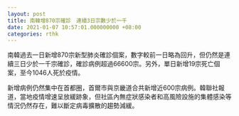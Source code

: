 ```yaml
---
layout: post
title: 南韓增870宗確診　連續3日宗數少於一千
date: 2021-01-07 10:57:01.000000000 +08:00
categories: rthk
---
```


南韓過去一日新增870宗新型肺炎確診個案，數字較前一日略為回升，但仍然是連續三日少於一千宗確診，確診病例超過66600宗。另外，單日新增19宗死亡個案，至今1046人死於疫情。

新增病例仍然集中在首都圈，首爾市與京畿道合共新增近600宗病例。韓聯社報道，當地疫情增速呈放緩跡象，但社區內無症狀感染者和高風險設施的集體感染等情況仍然存在，難以斷定病毒擴散的趨勢減緩。
